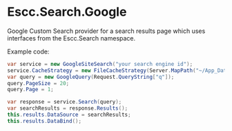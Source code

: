Escc.Search.Google
==================

Google Custom Search provider for a search results page which uses interfaces from the Escc.Search namespace. 

Example code:

```c#
var service = new GoogleSiteSearch("your search engine id");
service.CacheStrategy = new FileCacheStrategy(Server.MapPath("~/App_Data"), new TimeSpan(24, 0, 0));
var query = new GoogleQuery(Request.QueryString["q"]);
query.PageSize = 20;
query.Page = 1;

var response = service.Search(query);
var searchResults = response.Results();
this.results.DataSource = searchResults;
this.results.DataBind();
```